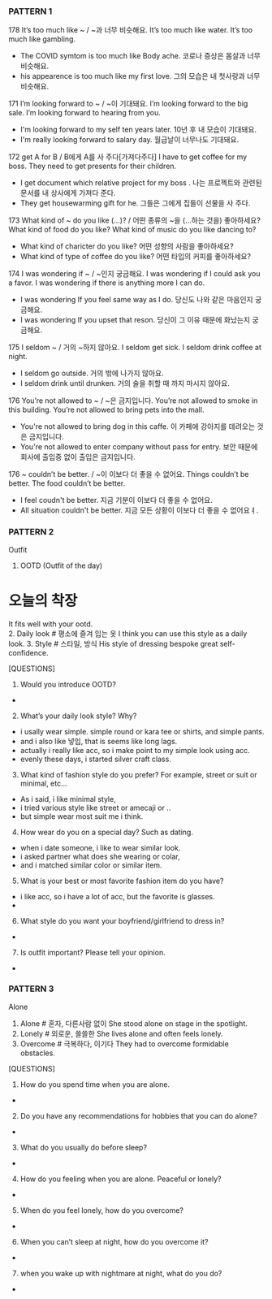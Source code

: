 
### PATTERN 1

178  It’s too much like ~ / ~과 너무 비슷해요.
It’s too much like water.
It’s too much like gambling.
- The COVID symtom is too much like Body ache. 코로나 증상은 몸살과 너무 비슷해요.
- his appearence is too much like my first love. 그의 모습은 내 첫사랑과 너무 비슷해요. 

171  I’m looking forward to ~ / ~이 기대돼요.
I’m looking forward to the big sale.
I’m looking forward to hearing from you.
- I'm looking forward to my self ten years later. 10년 후 내 모습이 기대돼요.
- I'm really looking forward to salary day. 월급날이 너무나도 기대돼요.

172  get A for B / B에게 A를 사 주다[가져다주다]
I have to get coffee for my boss.
They need to get presents for their children.
- I get document which relative project for my boss . 나는 프로젝트와 관련된 문서를 내 상사에게 가져다 준다.
- They get housewarming gift for he. 그들은 그에게 집들이 선물을 사 주다.

173  What kind of ~ do you like (...)? / 어떤 종류의 ~을 (…하는 것을) 좋아하세요? 
What kind of food do you like?
What kind of music do you like dancing to?
- What kind of charicter do you like? 어떤 성향의 사람을 좋아하세요?
- What kind of type of coffee do you like? 어떤 타입의 커피를 좋아하세요?

174  I was wondering if ~ / ~인지 궁금해요.
I was wondering if I could ask you a favor.
I was wondering if there is anything more I can do.
- I was wondering If you feel same way as I do. 당신도 나와 같은 마음인지 궁금해요.
- I was wondering If you upset that reson. 당신이 그 이유 때문에 화났는지 궁금해요.

175  I seldom ~ / 거의 ~하지 않아요. 
I seldom get sick.
I seldom drink coffee at night.
- I seldom go outside. 거의 밖에 나가지 않아요.
- I seldom drink until drunken. 거의 술을 취할 때 까지 마시지 않아요.

176  You’re not allowed to ~ / ~은 금지입니다.
You’re not allowed to smoke in this building. 
You’re not allowed to bring pets into the mall.
- You're not allowed to bring dog in this caffe. 이 카페에 강아지를 데려오는 것은 금지입니다.
- You're not allowed to enter company without pass for entry. 보안 때문에 회사에 출입증 없이 출입은 금지입니다.

176 ~ couldn’t be better. / ~이 이보다 더 좋을 수 없어요. 
Things couldn’t be better.
The food couldn’t be better.
- I feel coudn't be better. 지금 기분이 이보다 더 좋을 수 없어요.
- All situation couldn't be better. 지금 모든 상황이 이보다 더 좋을 수 없어요ㅕ.

### PATTERN 2
Outfit
1. OOTD (Outfit of the day)
# 오늘의 착장
It fits well with your ootd.	
2. Daily look # 평소에 즐겨 입는 옷
I think you can use this style as a daily look.
3. Style # 스타일, 방식
His style of dressing bespoke great self-confidence.	

[QUESTIONS]
1. Would you introduce OOTD?
- 

2. What’s your daily look style? Why?
- i usally wear simple. simple round or kara tee or shirts, and simple pants.
- and i also like 넣입, that is seems like long lags.
- actually i really like acc, so i make point to my simple look using acc.
- evenly these days, i started silver craft class.

3. What kind of fashion style do you prefer? For example, street or suit or minimal, etc…
- As i said, i like minimal style, 
- i tried various style like street or amecaji or .. 
- but simple wear most suit me i think.

4. How wear do you on a special day? Such as dating.
- when i date someone, i like to wear similar look.
- i asked partner what does she wearing or colar, 
- and i matched similar color or similar item.

5. What is your best or most favorite fashion item do you have?
- i like acc, so i have a lot of acc, but the favorite is glasses.
- 

6. What style do you want your boyfriend/girlfriend to dress in?
- 

7. Is outfit important? Please tell your opinion.
- 

### PATTERN 3
Alone
1. Alone # 혼자, 다른사람 없이
She stood alone on stage in the spotlight.	
2. Lonely # 외로운, 쓸쓸한
She lives alone and often feels lonely.
3. Overcome # 극복하다, 이기다
They had to overcome formidable obstacles.	

[QUESTIONS]
1. How do you spend time when you are alone.
- 
2. Do you have any recommendations for hobbies that you can do alone?
- 
3. What do you usually do before sleep?
- 
4. How do you feeling when you are alone. Peaceful or lonely?
- 
5. When do you feel lonely, how do you overcome?
- 
6. When you can’t sleep at night, how do you overcome it?
- 
7. when you wake up with nightmare at night, what do you do?
- 
